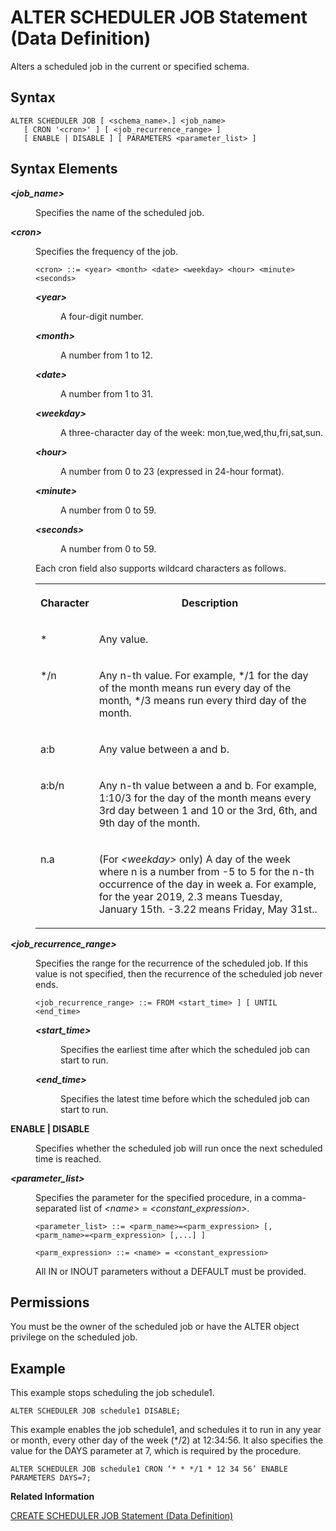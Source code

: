 <!-- loio701e46758a044d868365b54bac173405 -->

# ALTER SCHEDULER JOB Statement \(Data Definition\)

Alters a scheduled job in the current or specified schema.



<a name="loio701e46758a044d868365b54bac173405__sql_create_remote_source_1sql_create_remote_source_syntax"/>

## Syntax

```
ALTER SCHEDULER JOB [ <schema_name>.] <job_name> 
   [ CRON '<cron>' ] [ <job_recurrence_range> ]
   [ ENABLE | DISABLE ] [ PARAMETERS <parameter_list> ]
```



<a name="loio701e46758a044d868365b54bac173405__sql_create_remote_source_1sql_create_remote_source"/>

## Syntax Elements


<dl>
<dt><b>

*<job\_name\>*

</b></dt>
<dd>

Specifies the name of the scheduled job.



</dd><dt><b>

*<cron\>*

</b></dt>
<dd>

Specifies the frequency of the job.

```
<cron> ::= <year> <month> <date> <weekday> <hour> <minute> <seconds> 
```


<dl>
<dt><b>

*<year\>*

</b></dt>
<dd>

A four-digit number.



</dd><dt><b>

*<month\>*

</b></dt>
<dd>

A number from 1 to 12.



</dd><dt><b>

*<date\>*

</b></dt>
<dd>

A number from 1 to 31.



</dd><dt><b>

*<weekday\>*

</b></dt>
<dd>

A three-character day of the week: mon,tue,wed,thu,fri,sat,sun.



</dd><dt><b>

*<hour\>*

</b></dt>
<dd>

A number from 0 to 23 \(expressed in 24-hour format\).



</dd><dt><b>

*<minute\>*

</b></dt>
<dd>

A number from 0 to 59.



</dd><dt><b>

*<seconds\>*

</b></dt>
<dd>

A number from 0 to 59.



</dd>
</dl>

Each cron field also supports wildcard characters as follows.


<table>
<tr>
<th valign="top">

Character



</th>
<th valign="top">

Description



</th>
</tr>
<tr>
<td valign="top">

\*



</td>
<td valign="top">

Any value.



</td>
</tr>
<tr>
<td valign="top">

\*/n



</td>
<td valign="top">

Any n-th value. For example, \*/1 for the day of the month means run every day of the month, \*/3 means run every third day of the month.



</td>
</tr>
<tr>
<td valign="top">

a:b



</td>
<td valign="top">

Any value between a and b.



</td>
</tr>
<tr>
<td valign="top">

a:b/n



</td>
<td valign="top">

Any n-th value between a and b. For example, 1:10/3 for the day of the month means every 3rd day between 1 and 10 or the 3rd, 6th, and 9th day of the month.



</td>
</tr>
<tr>
<td valign="top">

n.a



</td>
<td valign="top">

\(For *<weekday\>* only\) A day of the week where n is a number from -5 to 5 for the n-th occurrence of the day in week a. For example, for the year 2019, 2.3 means Tuesday, January 15th. -3.22 means Friday, May 31st..



</td>
</tr>
</table>



</dd><dt><b>

*<job\_recurrence\_range\>*

</b></dt>
<dd>

Specifies the range for the recurrence of the scheduled job. If this value is not specified, then the recurrence of the scheduled job never ends.

```
<job_recurrence_range> ::= FROM <start_time> ] [ UNTIL <end_time>
```


<dl>
<dt><b>

*<start\_time\>*

</b></dt>
<dd>

Specifies the earliest time after which the scheduled job can start to run.



</dd><dt><b>

*<end\_time\>*

</b></dt>
<dd>

Specifies the latest time before which the scheduled job can start to run.



</dd>
</dl>



</dd><dt><b>

ENABLE | DISABLE

</b></dt>
<dd>

Specifies whether the scheduled job will run once the next scheduled time is reached.



</dd><dt><b>

*<parameter\_list\>*

</b></dt>
<dd>

Specifies the parameter for the specified procedure, in a comma-separated list of *<name\>* = *<constant\_expression\>*.

```
<parameter_list> ::= <parm_name>=<parm_expression> [, <parm_name>=<parm_expression> [,...] ]

<parm_expression> ::= <name> = <constant_expression>
```

All IN or INOUT parameters without a DEFAULT must be provided.



</dd>
</dl>



<a name="loio701e46758a044d868365b54bac173405__section_opr_ddt_5cb"/>

## Permissions

You must be the owner of the scheduled job or have the ALTER object privilege on the scheduled job.



<a name="loio701e46758a044d868365b54bac173405__sql_create_remote_source_1sql_create_remote_source_examples"/>

## Example

This example stops scheduling the job schedule1.

```
ALTER SCHEDULER JOB schedule1 DISABLE;
```

This example enables the job schedule1, and schedules it to run in any year or month, every other day of the week \(\*/2\) at 12:34:56. It also specifies the value for the DAYS parameter at 7, which is required by the procedure.

```
ALTER SCHEDULER JOB schedule1 CRON ‘* * */1 * 12 34 56’ ENABLE PARAMETERS DAYS=7;
```

**Related Information**  


[CREATE SCHEDULER JOB Statement \(Data Definition\)](create-scheduler-job-statement-data-definition-d7d43d8.md "Creates a scheduled job in the current or specified schema.")

